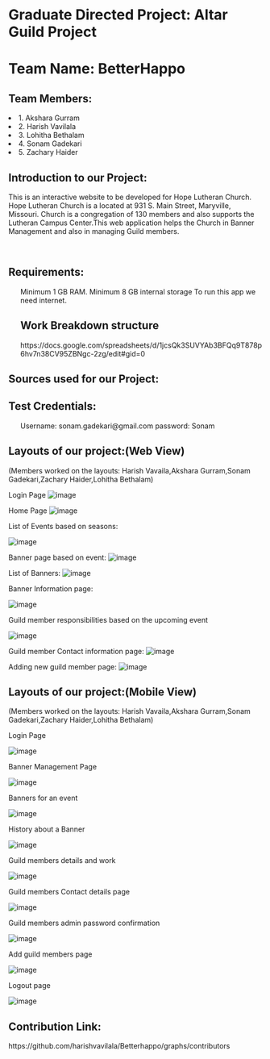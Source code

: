 # Graduate Directed Project: Altar Guild Project

<h1>Team Name: BetterHappo</h1>
 
<h2>Team Members:</h2>
 <li>1. Akshara Gurram</li>
 <li>2. Harish Vavilala</li>
 <li>3. Lohitha Bethalam</li>
 <li>4. Sonam Gadekari</li>
 <li>5. Zachary Haider</li>

<h2> Introduction to our Project:</h2>
<p>This is an interactive website to be developed for Hope Lutheran Church. Hope Lutheran Church is a located at 931 S. Main Street, Maryville, Missouri. Church is a congregation of 130 members and also supports the Lutheran Campus Center.This web application helps the Church in Banner Management and also in managing Guild members.</p><br/>

<h2>Requirements:</h2>
<p>
<ul>
Minimum 1 GB RAM.
Minimum 8 GB internal storage
To run this app we need internet.
<h2> Work Breakdown structure</h2>
 https://docs.google.com/spreadsheets/d/1jcsQk3SUVYAb3BFQq9T878p6hv7n38CV95ZBNgc-2zg/edit#gid=0 
</ul>
</p>
<h2>Sources used for our Project:</h2>
<p>
 </p>
<h2>Test Credentials:</h2>
<p>
<ul>
 Username: sonam.gadekari@gmail.com
 password: Sonam
 </ul>
</p>
<h2>Layouts of our project:(Web View)</h2> (Members worked on the layouts: Harish Vavaila,Akshara Gurram,Sonam Gadekari,Zachary Haider,Lohitha Bethalam)

Login Page
![image](https://user-images.githubusercontent.com/43020059/59576247-b51a6700-9084-11e9-82f5-af3872feadd3.png)

Home Page
![image](https://user-images.githubusercontent.com/43020059/59576285-d713e980-9084-11e9-8c1b-5056c2287c37.png)

List of Events based on seasons:

![image](https://user-images.githubusercontent.com/43020059/59576314-ec891380-9084-11e9-9be3-42f3703a49a4.png)

Banner page based on event:
![image](https://user-images.githubusercontent.com/43020059/59576346-0fb3c300-9085-11e9-9bfd-4565e18845d4.png)

List of Banners:
![image](https://user-images.githubusercontent.com/43020059/59576379-29550a80-9085-11e9-8f12-0d26d431d374.png)

Banner Information page:

![image](https://user-images.githubusercontent.com/43020059/59577479-8b177380-9089-11e9-91a7-fc68a79325cc.png)

Guild member responsibilities based on the upcoming event
 
 ![image](https://user-images.githubusercontent.com/43020059/59577351-03ca0000-9089-11e9-87ca-8c25635ae615.png)

Guild member Contact information page:
![image](https://user-images.githubusercontent.com/43020059/59576501-b1d3ab00-9085-11e9-97fb-bfe138a58b07.png)

Adding new guild member page:
![image](https://user-images.githubusercontent.com/43020059/59576534-cdd74c80-9085-11e9-9047-bd3f9b542526.png)


<h2>Layouts of our project:(Mobile View)</h2>(Members worked on the layouts: Harish Vavaila,Akshara Gurram,Sonam Gadekari,Zachary Haider,Lohitha Bethalam)

 Login Page
 
 ![image](https://user-images.githubusercontent.com/43020059/59574621-8c42a380-907d-11e9-817e-49fd9679de2f.png)
 
 Banner Management Page
 
 ![image](https://user-images.githubusercontent.com/43020059/59574642-aa100880-907d-11e9-81b0-2395948dde03.png)

 Banners for an event
 
 ![image](https://user-images.githubusercontent.com/43020059/59574664-c449e680-907d-11e9-8532-e756813b46b7.png)
 
 History about a Banner
 
 ![image](https://user-images.githubusercontent.com/43020059/59574691-db88d400-907d-11e9-88a1-03103864c6b9.png)
 

 Guild members details and work
 
 ![image](https://user-images.githubusercontent.com/43020059/59574731-fce9c000-907d-11e9-9b64-52bf6bccab60.png)
 
 Guild members Contact details page
 
 ![image](https://user-images.githubusercontent.com/43020059/59574767-20ad0600-907e-11e9-98b6-a90972df72f6.png)
 
 Guild members admin password confirmation
 
 ![image](https://user-images.githubusercontent.com/43020059/59574792-3fab9800-907e-11e9-86aa-3e679ae34c52.png)
 
 Add guild members page
 
 ![image](https://user-images.githubusercontent.com/43020059/59574820-5520c200-907e-11e9-8328-cd19e9ef11a8.png)
 
 Logout page
 
 ![image](https://user-images.githubusercontent.com/43020059/59574839-679afb80-907e-11e9-9088-029b5f1c1b13.png)
 
<h2>Contribution Link:</h2>
https://github.com/harishvavilala/Betterhappo/graphs/contributors
